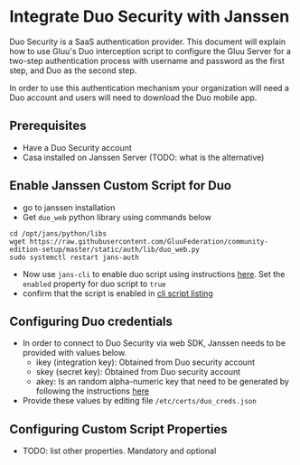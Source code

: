# Integrate Duo Security with Janssen

Duo Security is a SaaS authentication provider. This document will explain how to use Gluu's Duo interception script to configure the Gluu Server for a two-step authentication process with username and password as the first step, and Duo as the second step.

In order to use this authentication mechanism your organization will need a Duo account and users will need to download the Duo mobile app.

## Prerequisites
- Have a Duo Security account
- Casa installed on Janssen Server (TODO: what is the alternative)


## Enable Janssen Custom Script for Duo
- go to janssen installation
- Get `duo_web` python library using commands below
```shell
cd /opt/jans/python/libs
wget https://raw.githubusercontent.com/GluuFederation/community-edition-setup/master/static/auth/lib/duo_web.py
sudo systemctl restart jans-auth
```
- Now use `jans-cli` to enable duo script using instructions [here](../../../admin/config-guide/jans-cli/im/im-custom-scripts.md#update-custom-scripts). Set the `enabled` property for duo script to `true`
- confirm that the script is enabled in [cli script listing](../../../admin/config-guide/jans-cli/im/im-custom-scripts.md#get-list-of-custom-scripts) 

## Configuring Duo credentials
- In order to connect to Duo Security via web SDK, Janssen needs to be provided with values below.
  - ikey (integration key): Obtained from Duo security account
  - skey (secret key): Obtained from Duo security account
  - akey: Is an random alpha-numeric key that need to be generated by following the instructions [here](https://duo.com/docs/duoweb-v2)
- Provide these values by editing file `/etc/certs/duo_creds.json`

## Configuring Custom Script Properties
- TODO: list other properties. Mandatory and optional


